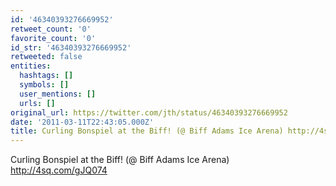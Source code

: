 ```yaml
---
id: '46340393276669952'
retweet_count: '0'
favorite_count: '0'
id_str: '46340393276669952'
retweeted: false
entities:
  hashtags: []
  symbols: []
  user_mentions: []
  urls: []
original_url: https://twitter.com/jth/status/46340393276669952
date: '2011-03-11T22:43:05.000Z'
title: Curling Bonspiel at the Biff! (@ Biff Adams Ice Arena) http://4sq.com/gJQ074
---
```


Curling Bonspiel at the Biff! (@ Biff Adams Ice Arena) http://4sq.com/gJQ074